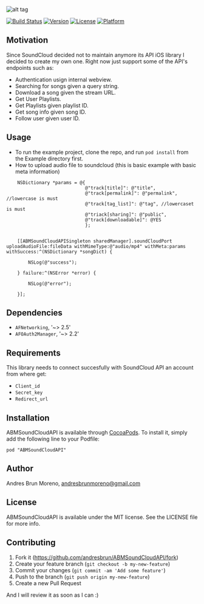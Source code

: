 
![alt tag](https://raw.githubusercontent.com/andresbrun/ABMSoundCloudAPI/master/Example/screenshots/ABMSoundCloudAPI_logo.png)

[![Build Status](https://travis-ci.org/andresbrun/ABMSoundCloudAPI.svg?style=flat)](https://travis-ci.org/andresbrun/ABMSoundCloudAPI)
[![Version](https://img.shields.io/cocoapods/v/ABMSoundCloudAPI.svg?style=flat)](http://cocoadocs.org/docsets/ABMSoundCloudAPI)
[![License](https://img.shields.io/cocoapods/l/ABMSoundCloudAPI.svg?style=flat)](http://cocoadocs.org/docsets/ABMSoundCloudAPI)
[![Platform](https://img.shields.io/cocoapods/p/ABMSoundCloudAPI.svg?style=flat)](http://cocoadocs.org/docsets/ABMSoundCloudAPI)

## Motivation

Since SoundCloud decided not to maintain anymore its API iOS library I decided to create my own one. Right now just support some of the API's endpoints such as:
* Authentication usign internal webview.
* Searching for songs given a query string.
* Download a song given the stream URL.
* Get User Playlists.
* Get Playlists given playlist ID.
* Get song info given song ID.
* Follow user given user ID.

## Usage

* To run the example project, clone the repo, and run `pod install` from the Example directory first.
* How to upload audio file to soundcloud (this is basic example with basic meta information)

```
    NSDictionary *params = @{
                             @"track[title]": @"title",
                             @"track[permalink]": @"permalink", //lowercase is must
                             @"track[tag_list]": @"tag", //lowercaset is must
                             @"triack[sharing]": @"public",
                             @"track[downloadable]": @YES
                             };
    
    
    [[ABMSoundCloudAPISingleton sharedManager].soundCloudPort uploadAudioFile:fileData withMimeType:@"audio/mp4" withMeta:params withSuccess:^(NSDictionary *songDict) {
    
        NSLog(@"success");
    
    } failure:^(NSError *error) {
    
        NSLog(@"error");
        
    }];
```

## Dependencies

* `AFNetworking`, '~> 2.5'
* `AFOAuth2Manager`, '~> 2.2'

## Requirements

This library needs to connect succesfully with SoundCloud API an account from where get:
* `Client_id`
* `Secret_key`
* `Redirect_url`

## Installation

ABMSoundCloudAPI is available through [CocoaPods](http://cocoapods.org). To install
it, simply add the following line to your Podfile:

    pod "ABMSoundCloudAPI"

## Author

Andres Brun Moreno, andresbrunmoreno@gmail.com

## License

ABMSoundCloudAPI is available under the MIT license. See the LICENSE file for more info.

## Contributing

1. Fork it (https://github.com/andresbrun/ABMSoundCloudAPI/fork)
2. Create your feature branch (`git checkout -b my-new-feature`)
3. Commit your changes (`git commit -am 'Add some feature'`)
4. Push to the branch (`git push origin my-new-feature`)
5. Create a new Pull Request

And I will review it as soon as I can :)
